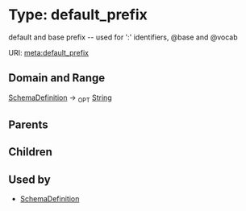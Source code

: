 
# Type: default_prefix


default and base prefix -- used for ':' identifiers, @base and @vocab

URI: [meta:default_prefix](https://w3id.org/biolink/biolinkml/meta/default_prefix)


## Domain and Range

[SchemaDefinition](SchemaDefinition.md) ->  <sub>OPT</sub> [String](types/String.md)

## Parents


## Children


## Used by

 * [SchemaDefinition](SchemaDefinition.md)

